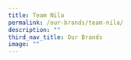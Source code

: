 ```yaml
---
title: Team Nila
permalink: /our-brands/team-nila/
description: ""
third_nav_title: Our Brands
image: ""
---
```




